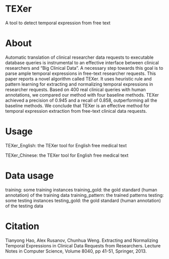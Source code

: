 # TEXer
A tool to detect temporal expression from free text


# About
Automatic translation of clinical researcher data requests to executable database queries is instrumental to an effective interface between clinical researchers and “Big Clinical Data”. A necessary step towards this goal is to parse ample temporal expressions in free-text researcher requests. This paper reports a novel algorithm called TEXer. It uses heuristic rule and pattern learning for extracting and normalizing temporal expressions in researcher requests. Based on 400 real clinical queries with human annotations, we compared our method with four baseline methods. TEXer achieved a precision of 0.945 and a recall of 0.858, outperforming all the baseline methods. We conclude that TEXer is an effective method for temporal expression extraction from free-text clinical data requests. 


# Usage
TEXer_English: the TEXer tool for English free medical text

TEXer_Chinese: the TEXer tool for English free medical text


# Data usage
training: some training instances
training_gold: the gold standard (human annotation) of the training data
training_pattern: the trained patterns
testing: some testing instances
testing_gold: the gold standard (human annotation) of the testing data


# Citation
Tianyong Hao, Alex Rusanov, Chunhua Weng. Extracting and Normalizing Temporal Expressions in Clinical Data Requests from Researchers. Lecture Notes in Computer Science, Volume 8040, pp 41-51, Springer, 2013.  
